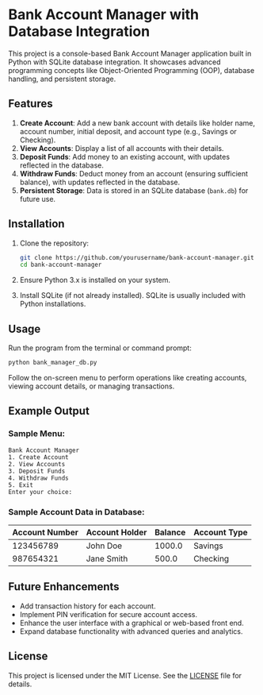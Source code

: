 
# Bank Account Manager with Database Integration

This project is a console-based Bank Account Manager application built in Python with SQLite database integration. It showcases advanced programming concepts like Object-Oriented Programming (OOP), database handling, and persistent storage.

## Features

1. **Create Account**: Add a new bank account with details like holder name, account number, initial deposit, and account type (e.g., Savings or Checking).
2. **View Accounts**: Display a list of all accounts with their details.
3. **Deposit Funds**: Add money to an existing account, with updates reflected in the database.
4. **Withdraw Funds**: Deduct money from an account (ensuring sufficient balance), with updates reflected in the database.
5. **Persistent Storage**: Data is stored in an SQLite database (`bank.db`) for future use.

## Installation

1. Clone the repository:
   ```bash
   git clone https://github.com/yourusername/bank-account-manager.git
   cd bank-account-manager
   ```

2. Ensure Python 3.x is installed on your system.

3. Install SQLite (if not already installed). SQLite is usually included with Python installations.

## Usage

Run the program from the terminal or command prompt:

```bash
python bank_manager_db.py
```

Follow the on-screen menu to perform operations like creating accounts, viewing account details, or managing transactions.

## Example Output

### Sample Menu:
```
Bank Account Manager
1. Create Account
2. View Accounts
3. Deposit Funds
4. Withdraw Funds
5. Exit
Enter your choice:
```

### Sample Account Data in Database:
| Account Number | Account Holder | Balance | Account Type |
|----------------|----------------|---------|--------------|
| 123456789      | John Doe       | 1000.0  | Savings      |
| 987654321      | Jane Smith     | 500.0   | Checking     |

## Future Enhancements

- Add transaction history for each account.
- Implement PIN verification for secure account access.
- Enhance the user interface with a graphical or web-based front end.
- Expand database functionality with advanced queries and analytics.

## License

This project is licensed under the MIT License. See the [LICENSE](LICENSE) file for details.
